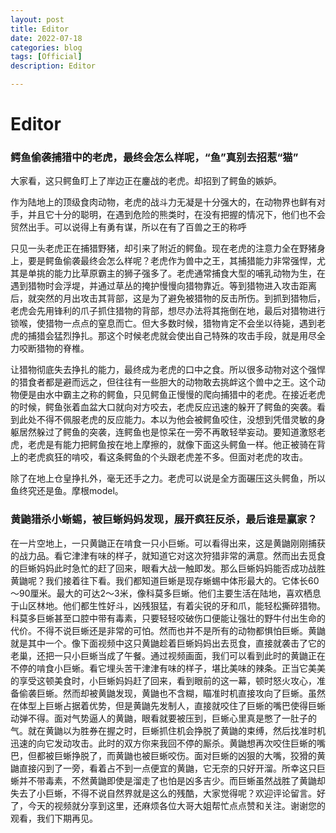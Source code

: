 ```yaml
---
layout: post
title: Editor
date: 2022-07-18
categories: blog
tags: [Official]
description: Editor

---
```


# Editor

### 鳄鱼偷袭捕猎中的老虎，最终会怎么样呢，“鱼”真别去招惹“猫”

大家看，这只鳄鱼盯上了岸边正在鏖战的老虎。却招到了鳄鱼的嫉妒。


作为陆地上的顶级食肉动物，老虎的战斗力无凝是十分强大的，在动物界也鲜有对手，并且它十分的聪明，在遇到危险的熊类时，在没有把握的情况下，他们也不会贸然出手。可以说得上有勇有谋，所以在有了百兽之王的称呼









只见一头老虎正在捕猎野猪，却引来了附近的鳄鱼。现在老虎的注意力全在野猪身上，要是鳄鱼偷袭最终会怎么样呢？老虎作为兽中之王，其捕猎能力非常强悍，尤其是单挑的能力比草原霸主的狮子强多了。老虎通常捕食大型的哺乳动物为生，在遇到猎物时会浮堤，并通过草丛的掩护慢慢向猎物靠近。等到猎物进入攻击距离后，就突然的月出攻击其背部，这是为了避免被猎物的反击所伤。到抓到猎物后，老虎会先用锋利的爪子抓住猎物的背部，想尽办法将其拖倒在地，最后对猎物进行锁喉，使猎物一点点的窒息而亡。但大多数时候，猎物肯定不会坐以待毙，遇到老虎的捕猎会猛烈挣扎。那这个时候老虎就会使出自己特殊的攻击手段，就是用尽全力咬断猎物的脊椎。

让猎物彻底失去挣扎的能力，最终成为老虎的口中之食。所以很多动物对这个强悍的猎食者都是避而远之，但往往有一些胆大的动物敢去挑衅这个兽中之王。这个动物便是由水中霸主之称的鳄鱼，只见鳄鱼正慢慢的爬向捕猎中的老虎。在接近老虎的时候，鳄鱼张着血盆大口就向对方咬去，老虎反应迅速的躲开了鳄鱼的突袭。看到此处不得不佩服老虎的反应能力。本以为他会被鳄鱼咬住，没想到凭借灵敏的身躯居然躲过了鳄鱼的突袭，连鳄鱼也是惊呆在一旁不再敢轻举妄动。要知道激怒老虎，老虎是有能力把鳄鱼按在地上摩擦的，就像下面这头鳄鱼一样。他正被骑在背上的老虎疯狂的啃咬，看这条鳄鱼的个头跟老虎差不多。但面对老虎的攻击。

除了在地上仓皇挣扎外，毫无还手之力。老虎可以说是全方面碾压这头鳄鱼，所以鱼终究还是鱼。摩根model。








### 黄鼬猎杀小蜥蜴，被巨蜥妈妈发现，展开疯狂反杀，最后谁是赢家？

在一片空地上，一只黄鼬正在啃食一只小巨蜥。可以看得出来，这是黄鼬刚刚捕获的战力品。看它津津有味的样子，就知道它对这次狩猎非常的满意。然而出去觅食的巨蜥妈妈此时急忙的赶了回来，眼看大战一触即发。那么巨蜥妈妈能否成功战胜黄鼬呢？我们接着往下看。我们都知道巨蜥是现存蜥蜴中体形最大的。它体长60～90厘米。最大的可达2～3米，像科莫多巨蜥。他们主要生活在陆地，喜欢栖息于山区林地。他们都生性好斗，凶残狠猛，有着尖锐的牙和爪，能轻松撕碎猎物。科莫多巨蜥甚至口腔中带有毒素，只要轻轻咬破伤口便能让强壮的野牛付出生命的代价。不得不说巨蜥还是非常的可怕。然而也并不是所有的动物都惧怕巨蜥。黄鼬就是其中一个。像下面视频中这只黄鼬趁着巨蜥妈妈出去觅食，直接就袭击了它的老巢，还把一只小巨蜥当成了午餐。通过视频画面，我们可以看到此时的黄鼬正在不停的啃食小巨蜥。看它埋头苦干津津有味的样子，堪比美味的辣条。正当它美美的享受这顿美食时，小巨蜥妈妈赶了回来，看到眼前的这一幕，顿时怒火攻心，准备偷袭巨蜥。然而却被黄鼬发现，黄鼬也不含糊，瞄准时机直接攻向了巨蜥。虽然在体型上巨蜥占据着优势，但是黄鼬先发制人，直接就咬住了巨蜥的嘴巴使得巨蜥动弹不得。面对气势逼人的黄鼬，眼看就要被压到，巨蜥心里真是憋了一肚子的气。就在黄鼬以为胜券在握之时，巨蜥抓住机会挣脱了黄鼬的束缚，然后找准时机迅速的向它发动攻击。此时的双方你来我回不停的厮杀。黄鼬想再次咬住巨蜥的嘴巴，但都被巨蜥挣脱了，而黄鼬也被巨蜥咬伤。面对巨蜥的凶狠的大嘴，狡猾的黄鼬直接闪到了一旁，看着占不到一点便宜的黄鼬，它无奈的只好开溜。所幸这只巨蜥并不带毒素，不然黄鼬即使是溜走了也怕是凶多吉少。而巨蜥虽然战胜了黄鼬却失去了小巨蜥，不得不说自然界就是这么的残酷，大家觉得呢？欢迎评论留言。好了，今天的视频就分享到这里，还麻烦各位大哥大姐帮忙点点赞和关注。谢谢您的观看，我们下期再见。

